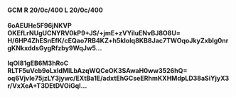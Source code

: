 #### GCM R 20/0c/400 L 20/0c/400
**6oAEUHe5F96jNKVP**<br/>**OKEfLrNUgUCNYRV0kP9+JS/+jmE+zVYiluENvBJ8O8U=**<br/>**H/6HP4ZhESnEfK/cEQao7RB4KZ+h5kloIq8KB8Jac7TWOqoJkyZxbIg0nrgKNkxddsGygRfzby9WqJw5...**<br/><br/>
**IqOI81gEB6M3hRoC**<br/>**RLTF5uVcb9oLxldMILbAzqWQCeOK3SAwaH0ww3526hQ=**<br/>**oq6VjvIe75jzLY3jywc/EXtBa1E/adxtEhGCseERhmKXHMdpLD38aSiYjyX3r/VxXeA+T3DEtDVOiGql...**